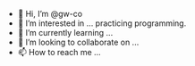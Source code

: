 - 👋 Hi, I’m @gw-co
- 👀 I’m interested in ... practicing programming.
- 🌱 I’m currently learning ...
- 💞️ I’m looking to collaborate on ...
- 📫 How to reach me ...

<!---
gw-co/gw-co is a ✨ special ✨ repository because its `README.md` (this file) appears on your GitHub profile.
You can click the Preview link to take a look at your changes.
--->
